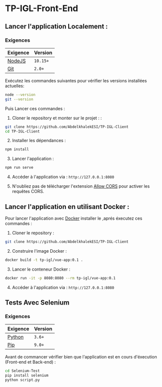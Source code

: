 # TP-IGL-Front-End 

## Lancer l'application Localement : 

### Exigences 

| Exigence                                 | Version |
| ------------------------------------------- | ------- |
| [NodeJS](https://nodejs.org/en/download/) | `10.15+`  |
| [Git](https://git-scm.com/downloads) | `2.0+`  |

Exécutez les commandes suivantes pour vérifier les versions installées actuelles:

```bash
node --version
git --version
```

Puis Lancer ces commandes : 

1. Cloner le repository et monter sur le projet : :

```bash
git clone https://github.com/AbdelkhalekESI/TP-IGL-Client 
cd TP-IGL-Client
```

2. Installer les dépendances :

```bash
npm install
```

3. Lancer l'application :

```bash
npm run serve
```

4. Accéder à l'application via : `http://127.0.0.1:8080`

5. N'oubliez pas de télécharger l'extension [Allow CORS](https://chrome.google.com/webstore/detail/allow-cors-access-control/lhobafahddgcelffkeicbaginigeejlf?hl=en) pour activer les requêtes CORS.

## Lancer l'application en utilisant Docker : 

Pour lancer l'application avec [Docker](https://www.docker.com/products/docker-desktop) installer le ,aprés éxecutez ces commandes : 

1. Cloner le repository :

```bash
git clone https://github.com/AbdelkhalekESI/TP-IGL-Client
```

2. Construire l'image Docker : 

```bash
docker build -t tp-igl/vue-app:0.1 .
```

3. Lancer le conteneur Docker : 

```bash
docker run -it -p 8080:8080 --rm tp-igl/vue-app:0.1
```

4. Accéder à l'application via : `http://127.0.0.1:8080`

## Tests Avec Selenium 

### Exigences 

| Exigence                                 | Version |
| ------------------------------------------- | ------- |
| [Python](https://www.python.org/downloads/) | `3.6+`  |
| [Pip](https://pypi.org/project/pip/) | `9.0+`  |

Avant de commancer vérifier bien que l'application est en cours d'éxecution (Front-end et Back-end) :

```bash
cd Selenium-Test
pip install selenium
python script.py
```
